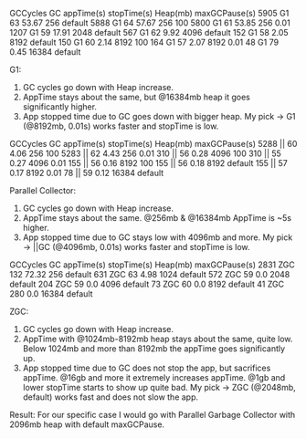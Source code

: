 GCCycles     GC  appTime(s) stopTime(s)  Heap(mb)     maxGCPause(s)
5905         G1  63         53.67           256          default
5888         G1  64         57.67           256          100
5800         G1  61         53.85           256          0.01
1207         G1  59         17.91           2048         default
567          G1  62         9.92            4096         default
152          G1  58         2.05            8192         default
150          G1  60         2.14            8192         100
164          G1  57         2.07            8192         0.01
48           G1  79         0.45            16384        default

G1:
1) GC cycles go down with Heap increase.
2) AppTime stays about the same, but @16384mb heap it goes significantly higher.
3) App stopped time due to GC goes down with bigger heap.
My pick -> G1 (@8192mb, 0.01s) works faster and stopTime is low.

GCCycles     GC  appTime(s) stopTime(s)  Heap(mb)     maxGCPause(s)
5288         ||  60         4.06         256          100
5283         ||  62         4.43         256          0.01
310          ||  56         0.28         4096         100
310          ||  55         0.27         4096         0.01
155          ||  56         0.16         8192         100
155          ||  56         0.18         8192         default
155          ||  57         0.17         8192         0.01
78           ||  59         0.12         16384        default

Parallel Collector:
1) GC cycles go down with Heap increase.
2) AppTime stays about the same. @256mb & @16384mb AppTime is ~5s higher.
3) App stopped time due to GC stays low with 4096mb and more.
My pick -> ||GC (@4096mb, 0.01s) works faster and stopTime is low.

GCCycles     GC  appTime(s) stopTime(s)  Heap(mb)     maxGCPause(s)
2831         ZGC 132        72.32        256          default
631          ZGC 63         4.98         1024         default
572          ZGC 59         0.0          2048         default
204          ZGC 59         0.0          4096         default
73           ZGC 60         0.0          8192         default
41           ZGC 280        0.0          16384        default

ZGC:
1) GC cycles go down with Heap increase.
2) AppTime with @1024mb-8192mb heap stays about the same, quite low.
   Below 1024mb and more than 8192mb the appTime goes significantly up.
3) App stopped time due to GC does not stop the app, but sacrifices appTime. @16gb and more
   it extremely increases appTime. @1gb and lower stopTime starts to show up quite bad.
My pick -> ZGC (@2048mb, default) works fast and does not slow the app.

Result:
For our specific case I would go with Parallel Garbage Collector
    with 2096mb heap with default maxGCPause.